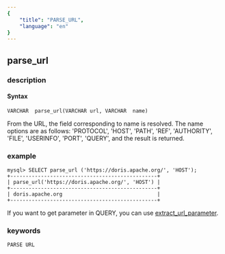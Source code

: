 ```yaml
---
{
    "title": "PARSE_URL",
    "language": "en"
}
---
```


## parse_url
### description
#### Syntax

`VARCHAR  parse_url(VARCHAR url, VARCHAR  name)`


From the URL, the field corresponding to name is resolved. The name options are as follows: 'PROTOCOL', 'HOST', 'PATH', 'REF', 'AUTHORITY', 'FILE', 'USERINFO', 'PORT', 'QUERY', and the result is returned.

### example

```
mysql> SELECT parse_url ('https://doris.apache.org/', 'HOST');
+------------------------------------------------+
| parse_url('https://doris.apache.org/', 'HOST') |
+------------------------------------------------+
| doris.apache.org                               |
+------------------------------------------------+
```

If you want to get parameter in QUERY, you can use [extract_url_parameter](../string-functions/extract-url-parameter).

### keywords
    PARSE URL
